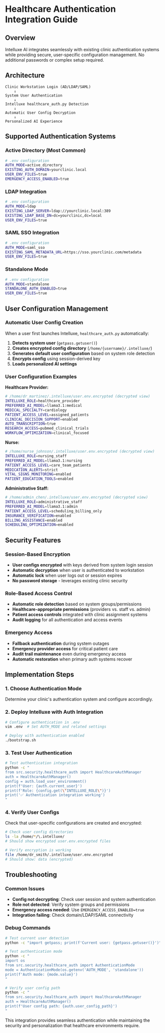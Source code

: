 # Healthcare Authentication Integration Guide

## Overview

Intelluxe AI integrates seamlessly with existing clinic authentication systems while providing secure, user-specific configuration management. No additional passwords or complex setup required.

## Architecture

```
Clinic Workstation Login (AD/LDAP/SAML)
    ↓
System User Authentication
    ↓
Intelluxe healthcare_auth.py Detection
    ↓
Automatic User Config Decryption
    ↓
Personalized AI Experience
```

## Supported Authentication Systems

### Active Directory (Most Common)
```bash
# .env configuration
AUTH_MODE=active_directory
EXISTING_AUTH_DOMAIN=yourclinic.local
USER_ENV_FILES=true
EMERGENCY_ACCESS_ENABLED=true
```

### LDAP Integration
```bash
# .env configuration  
AUTH_MODE=ldap
EXISTING_LDAP_SERVER=ldap://yourclinic.local:389
EXISTING_LDAP_BASE_DN=dc=yourclinic,dc=local
USER_ENV_FILES=true
```

### SAML SSO Integration
```bash
# .env configuration
AUTH_MODE=saml_sso
EXISTING_SAML_METADATA_URL=https://sso.yourclinic.com/metadata
USER_ENV_FILES=true
```

### Standalone Mode
```bash
# .env configuration
AUTH_MODE=standalone
STANDALONE_AUTH_ENABLED=true
USER_ENV_FILES=true
```

## User Configuration Management

### Automatic User Config Creation
When a user first launches Intelluxe, `healthcare_auth.py` automatically:

1. **Detects system user** (`getpass.getuser()`)
2. **Creates encrypted config directory** (`/home/{username}/.intelluxe/`)
3. **Generates default user configuration** based on system role detection
4. **Encrypts config** using session-derived key
5. **Loads personalized AI settings**

### User Configuration Examples

**Healthcare Provider:**
```bash
# /home/dr_martinez/.intelluxe/user.env.encrypted (decrypted view)
INTELLUXE_ROLE=healthcare_provider
PREFERRED_AI_MODEL=llama3.1:medical
MEDICAL_SPECIALTY=cardiology
PATIENT_ACCESS_LEVEL=assigned_patients
CLINICAL_DECISION_SUPPORT=enabled
AUTO_TRANSCRIPTION=true
RESEARCH_ACCESS=pubmed_clinical_trials
WORKFLOW_OPTIMIZATION=clinical_focused
```

**Nurse:**
```bash
# /home/nurse_johnson/.intelluxe/user.env.encrypted (decrypted view)
INTELLUXE_ROLE=nursing_staff
PREFERRED_AI_MODEL=llama3.1:nursing
PATIENT_ACCESS_LEVEL=care_team_patients
MEDICATION_ALERTS=strict
VITAL_SIGNS_MONITORING=enabled
PATIENT_EDUCATION_TOOLS=enabled
```

**Administrative Staff:**
```bash
# /home/admin_chen/.intelluxe/user.env.encrypted (decrypted view)
INTELLUXE_ROLE=administrative_staff
PREFERRED_AI_MODEL=llama3.1:admin
PATIENT_ACCESS_LEVEL=scheduling_billing_only
INSURANCE_VERIFICATION=enabled
BILLING_ASSISTANCE=enabled
SCHEDULING_OPTIMIZATION=enabled
```

## Security Features

### Session-Based Encryption
- **User configs encrypted** with keys derived from system login session
- **Automatic decryption** when user is authenticated to workstation
- **Automatic lock** when user logs out or session expires
- **No password storage** - leverages existing clinic security

### Role-Based Access Control
- **Automatic role detection** based on system groups/permissions
- **Healthcare-appropriate permissions** (providers vs. staff vs. admin)
- **Patient access controls** integrated with clinic assignment systems
- **Audit logging** for all authentication and access events

### Emergency Access
- **Fallback authentication** during system outages
- **Emergency provider access** for critical patient care
- **Audit trail maintenance** even during emergency access
- **Automatic restoration** when primary auth systems recover

## Implementation Steps

### 1. Choose Authentication Mode
Determine your clinic's authentication system and configure accordingly.

### 2. Deploy Intelluxe with Auth Integration
```bash
# Configure authentication in .env
vim .env  # Set AUTH_MODE and related settings

# Deploy with authentication enabled
./bootstrap.sh
```

### 3. Test User Authentication
```bash
# Test authentication integration
python -c "
from src.security.healthcare_auth import HealthcareAuthManager
auth = HealthcareAuthManager()
config = auth.load_user_environment()
print(f'User: {auth.current_user}')
print(f'Role: {config.get(\"INTELLUXE_ROLE\")}')
print('✅ Authentication integration working')
"
```

### 4. Verify User Configs
Check that user-specific configurations are created and encrypted:
```bash
# Check user config directories
ls -la /home/*/\.intelluxe/
# Should show encrypted user.env.encrypted files

# Verify encryption is working
file /home/dr_smith/.intelluxe/user.env.encrypted
# Should show: data (encrypted)
```

## Troubleshooting

### Common Issues
- **Config not decrypting**: Check user session and system authentication
- **Role not detected**: Verify system groups and permissions
- **Emergency access needed**: Use `EMERGENCY_ACCESS_ENABLED=true`
- **Integration failing**: Check domain/LDAP/SAML connectivity

### Debug Commands
```bash
# Test current user detection
python -c "import getpass; print(f'Current user: {getpass.getuser()}')"

# Test authentication mode
python -c "
import os
from src.security.healthcare_auth import AuthenticationMode
mode = AuthenticationMode(os.getenv('AUTH_MODE', 'standalone'))
print(f'Auth mode: {mode.value}')
"

# Verify user config path
python -c "
from src.security.healthcare_auth import HealthcareAuthManager
auth = HealthcareAuthManager()
print(f'User config path: {auth.user_config_path}')
"
```

This integration provides seamless authentication while maintaining the security and personalization that healthcare environments require.